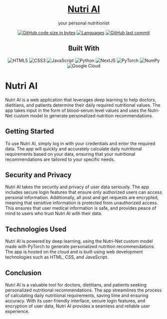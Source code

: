 <h1 align=center><a href='https://ieeesb-hackathon-url.vercel.app/'>Nutri AI</a></h1>
<p align=center>your personal nutritionist</p>
<div align='center'>
  
[![GitHub code size in bytes](https://img.shields.io/github/languages/code-size/jesherjoshua/nutriai?logo=github&style=for-the-badge)](https://github.com/jesherjoshua/nutriai)
[![Languages](https://img.shields.io/github/languages/count/jesherjoshua/nutriai?style=for-the-badge)](https://github.com/jesherjoshua/nutriai)
[![GitHub last commit](https://img.shields.io/github/last-commit/jesherjoshua/nutriai?style=for-the-badge&logo=git)](https://github.com/jesherjoshua/nutriai)
<h2>Built With</h2>

![HTML5](https://img.shields.io/badge/html5-%23E34F26.svg?style=for-the-badge&logo=html5&logoColor=white)
![CSS3](https://img.shields.io/badge/css3-%231572B6.svg?style=for-the-badge&logo=css3&logoColor=white)
![JavaScript](https://img.shields.io/badge/javascript-%23323330.svg?style=for-the-badge&logo=javascript&log)
	![Python](https://img.shields.io/badge/python-3670A0?style=for-the-badge&logo=python&logoColor=ffdd54)
  ![NextJS](https://img.shields.io/badge/next.js-000000?style=for-the-badge&logo=nextdotjs&logoColor=white)
![PyTorch](https://img.shields.io/badge/PyTorch-EE4C2C?style=for-the-badge&logo=pytorch&logoColor=white)
	![NumPy](https://img.shields.io/badge/Numpy-777BB4?style=for-the-badge&logo=numpy&logoColor=white)
    ![Google Cloud](https://img.shields.io/badge/GoogleCloud-%234285F4.svg?style=for-the-badge&logo=google-cloud&logoColor=white)
</div>





# Nutri AI

Nutri AI is a web application that leverages deep learning to help doctors, dietitians, and patients determine their daily required nutritional values. The app takes input in the form of blood-serum level values and uses the Nutri-Net custom model to generate personalized nutrition recommendations.

## Getting Started

To use Nutri AI, simply log in with your credentials and enter the required data. The app will quickly and accurately calculate daily nutritional requirements based on your data, ensuring that your nutritional recommendations are tailored to your specific needs.

## Security and Privacy

Nutri AI takes the security and privacy of user data seriously. The app includes secure login features that ensure only authorized users can access personal information. Additionally, all post and get requests are encrypted, meaning that sensitive information is protected from unauthorized access. This ensures that user medical information is safe, and provides peace of mind to users who trust Nutri AI with their data.

## Technologies Used

Nutri AI is powered by deep learning, using the Nutri-Net custom model made with PyTorch to generate personalized nutrition recommendations. The app is hosted on the cloud and is built using web development technologies such as HTML, CSS, and JavaScript.

## Conclusion

Nutri AI is a valuable tool for doctors, dietitians, and patients seeking personalized nutritional recommendations. The app streamlines the process of calculating daily nutritional requirements, saving time and ensuring accuracy. With its user-friendly interface, secure login features, and encryption of user data, Nutri AI provides a seamless and reliable user experience.
